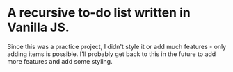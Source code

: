 # A recursive to-do list written in Vanilla JS.

Since this was a practice project, I didn't style it or add much features - only adding items is possible. I'll probably get back to this in the future to add more features and add some styling.

